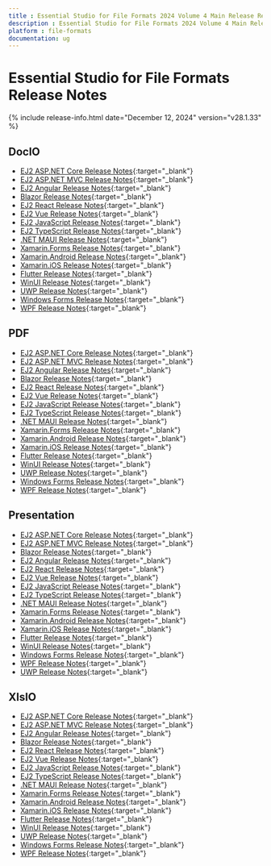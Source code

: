 ```yaml
---
title : Essential Studio for File Formats 2024 Volume 4 Main Release Release Notes  
description : Essential Studio for File Formats 2024 Volume 4 Main Release Release Notes  
platform : file-formats
documentation: ug
---
```


# Essential Studio for File Formats  Release Notes  

{% include release-info.html date="December 12, 2024" version="v28.1.33" %} 




## DocIO

* [EJ2 ASP.NET Core Release Notes](https://ej2.syncfusion.com/aspnetcore/documentation/release-notes/28.1.33#docio){:target="_blank"}
* [EJ2 ASP.NET MVC Release Notes](https://ej2.syncfusion.com/aspnetmvc/documentation/release-notes/28.1.33#docio){:target="_blank"}
* [EJ2 Angular Release Notes](https://ej2.syncfusion.com/angular/documentation/release-notes/28.1.33#docio){:target="_blank"}
* [Blazor Release Notes](https://blazor.syncfusion.com/documentation/release-notes/28.1.33#docio){:target="_blank"}
* [EJ2 React Release Notes](https://ej2.syncfusion.com/react/documentation/release-notes/28.1.33#docio){:target="_blank"}
* [EJ2 Vue  Release Notes](https://ej2.syncfusion.com/vue/documentation/release-notes/28.1.33#docio){:target="_blank"}
* [EJ2 JavaScript Release Notes](https://ej2.syncfusion.com/javascript/documentation/release-notes/28.1.33#docio){:target="_blank"}
* [EJ2 TypeScript Release Notes](https://ej2.syncfusion.com/documentation/release-notes/28.1.33#docio){:target="_blank"}
* [.NET MAUI Release Notes](/maui/release-notes/v28.1.33#docio){:target="_blank"}
* [Xamarin.Forms Release Notes](/xamarin/release-notes/v28.1.33#docio){:target="_blank"}
* [Xamarin.Android Release Notes](/xamarin-android/release-notes/v28.1.33#docio){:target="_blank"}
* [Xamarin.iOS Release Notes](/xamarin-ios/release-notes/v28.1.33#docio){:target="_blank"}
* [Flutter Release Notes](/flutter/release-notes/v28.1.33#docio){:target="_blank"}
* [WinUI Release Notes](/winui/release-notes/v28.1.33#docio){:target="_blank"}
* [UWP Release Notes](/uwp/release-notes/v28.1.33#docio){:target="_blank"}
* [Windows Forms Release Notes](/windowsforms/release-notes/v28.1.33#docio){:target="_blank"}
* [WPF Release Notes](/wpf/release-notes/v28.1.33#docio){:target="_blank"}



## PDF

* [EJ2 ASP.NET Core Release Notes](https://ej2.syncfusion.com/aspnetcore/documentation/release-notes/28.1.33#pdf){:target="_blank"}
* [EJ2 ASP.NET MVC Release Notes](https://ej2.syncfusion.com/aspnetmvc/documentation/release-notes/28.1.33#pdf){:target="_blank"}
* [EJ2 Angular Release Notes](https://ej2.syncfusion.com/angular/documentation/release-notes/28.1.33#pdf){:target="_blank"}
* [Blazor Release Notes](https://blazor.syncfusion.com/documentation/release-notes/28.1.33#pdf){:target="_blank"}
* [EJ2 React Release Notes](https://ej2.syncfusion.com/react/documentation/release-notes/28.1.33#pdf){:target="_blank"}
* [EJ2 Vue  Release Notes](https://ej2.syncfusion.com/vue/documentation/release-notes/28.1.33#pdf){:target="_blank"}
* [EJ2 JavaScript Release Notes](https://ej2.syncfusion.com/javascript/documentation/release-notes/28.1.33#pdf){:target="_blank"}
* [EJ2 TypeScript Release Notes](https://ej2.syncfusion.com/documentation/release-notes/28.1.33#pdf){:target="_blank"}
* [.NET MAUI Release Notes](/maui/release-notes/v28.1.33#pdf){:target="_blank"}
* [Xamarin.Forms Release Notes](/xamarin/release-notes/v28.1.33#pdf){:target="_blank"}
* [Xamarin.Android Release Notes](/xamarin-android/release-notes/v28.1.33#pdf){:target="_blank"}
* [Xamarin.iOS Release Notes](/xamarin-ios/release-notes/v28.1.33#pdf){:target="_blank"}
* [Flutter Release Notes](/flutter/release-notes/v28.1.33#pdf){:target="_blank"}
* [WinUI Release Notes](/winui/release-notes/v28.1.33#pdf){:target="_blank"}
* [UWP Release Notes](/uwp/release-notes/v28.1.33#pdf){:target="_blank"}
* [Windows Forms Release Notes](/windowsforms/release-notes/v28.1.33#pdf){:target="_blank"}
* [WPF Release Notes](/wpf/release-notes/v28.1.33#pdf){:target="_blank"}


## Presentation

* [EJ2 ASP.NET Core Release Notes](https://ej2.syncfusion.com/aspnetcore/documentation/release-notes/28.1.33#presentation){:target="_blank"}
* [EJ2 ASP.NET MVC Release Notes](https://ej2.syncfusion.com/aspnetmvc/documentation/release-notes/28.1.33#presentation){:target="_blank"}
* [Blazor Release Notes](https://blazor.syncfusion.com/documentation/release-notes/28.1.33#presentation){:target="_blank"}
* [EJ2 Angular Release Notes](https://ej2.syncfusion.com/angular/documentation/release-notes/28.1.33#presentation){:target="_blank"}
* [EJ2 React Release Notes](https://ej2.syncfusion.com/react/documentation/release-notes/28.1.33#presentation){:target="_blank"}
* [EJ2 Vue  Release Notes](https://ej2.syncfusion.com/vue/documentation/release-notes/28.1.33#presentation){:target="_blank"}
* [EJ2 JavaScript Release Notes](https://ej2.syncfusion.com/javascript/documentation/release-notes/28.1.33#presentation){:target="_blank"}
* [EJ2 TypeScript Release Notes](https://ej2.syncfusion.com/documentation/release-notes/28.1.33#presentation){:target="_blank"}
* [.NET MAUI Release Notes](/maui/release-notes/v28.1.33#presentation){:target="_blank"}
* [Xamarin.Forms Release Notes](/xamarin/release-notes/v28.1.33#presentation){:target="_blank"}
* [Xamarin.Android Release Notes](/xamarin-android/release-notes/v28.1.33#presentation){:target="_blank"}
* [Xamarin.iOS Release Notes](/xamarin-ios/release-notes/v28.1.33#presentation){:target="_blank"}
* [Flutter Release Notes](/flutter/release-notes/v28.1.33#presentation){:target="_blank"}
* [WinUI Release Notes](/winui/release-notes/v28.1.33#presentation){:target="_blank"}
* [Windows Forms Release Notes](/windowsforms/release-notes/v28.1.33#presentation){:target="_blank"}
* [WPF Release Notes](/wpf/release-notes/v28.1.33#presentation){:target="_blank"}
* [UWP Release Notes](/uwp/release-notes/v28.1.33#presentation){:target="_blank"}



## XlsIO

* [EJ2 ASP.NET Core Release Notes](https://ej2.syncfusion.com/aspnetcore/documentation/release-notes/28.1.33#xlsio){:target="_blank"}
* [EJ2 ASP.NET MVC Release Notes](https://ej2.syncfusion.com/aspnetmvc/documentation/release-notes/28.1.33#xlsio){:target="_blank"}
* [EJ2 Angular Release Notes](https://ej2.syncfusion.com/angular/documentation/release-notes/28.1.33#xlsio){:target="_blank"}
* [Blazor Release Notes](https://blazor.syncfusion.com/documentation/release-notes/28.1.33#xlsio){:target="_blank"}
* [EJ2 React Release Notes](https://ej2.syncfusion.com/react/documentation/release-notes/28.1.33#xlsio){:target="_blank"}
* [EJ2 Vue  Release Notes](https://ej2.syncfusion.com/vue/documentation/release-notes/28.1.33#xlsio){:target="_blank"}
* [EJ2 JavaScript Release Notes](https://ej2.syncfusion.com/javascript/documentation/release-notes/28.1.33#xlsio){:target="_blank"}
* [EJ2 TypeScript Release Notes](https://ej2.syncfusion.com/documentation/release-notes/28.1.33#xlsio){:target="_blank"}
* [.NET MAUI Release Notes](/maui/release-notes/v28.1.33#xlsio){:target="_blank"}
* [Xamarin.Forms Release Notes](/xamarin/release-notes/v28.1.33#xlsio){:target="_blank"}
* [Xamarin.Android Release Notes](/xamarin-android/release-notes/v28.1.33#xlsio){:target="_blank"}
* [Xamarin.iOS Release Notes](/xamarin-ios/release-notes/v28.1.33#xlsio){:target="_blank"}
* [Flutter Release Notes](/flutter/release-notes/v28.1.33#xlsio){:target="_blank"}
* [WinUI Release Notes](/winui/release-notes/v28.1.33#xlsio){:target="_blank"}
* [UWP Release Notes](/uwp/release-notes/v28.1.33#xlsio){:target="_blank"}
* [Windows Forms Release Notes](/windowsforms/release-notes/v28.1.33#xlsio){:target="_blank"}
* [WPF Release Notes](/wpf/release-notes/v28.1.33#xlsio){:target="_blank"}


